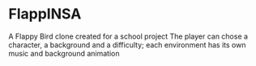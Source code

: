 # FlappINSA
A Flappy Bird clone created for a school project
The player can chose a character, a background and a difficulty; each environment has its own music and background animation
